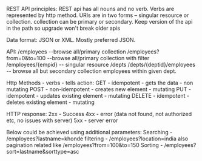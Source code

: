 REST API principles:
REST api has all nouns and no verb. Verbs are represented by http method.
URIs are in two forms – singular resource or collection.
collection can be primary or secondary.
Keep version of the api in the path so upgrade won't break older apis

Data format:
JSON or XML. Mostly preferred JSON.

API:
/employees  --browse all/primary collection
/employees?from=0&to=100  --browse all/primary collection with filter
/employees/{empid}  -- singular resource
/depts
/depts/{deptid}/employees  -- browse all but secondary collection employees within given dept.

Http Methods - verbs - tells action:
GET - idempotent - gets the data - non mutating
POST - non-idempotent - creates new element - mutating
PUT - idempotent - updates existing element - mutating
DELETE - idempotent - deletes existing element - mutating

HTTP response:
2xx - Success
4xx - error (data not found, not authorized etc, no issues with server)
5xx - server error 

Below could be achieved using additional parameters:
Searching - /employees?lastname=khonde
filtering - /employees?location=india also pagination related like /employees?from=100&to=150
Sorting - /employees?sort=lastname&sorttype=asc


